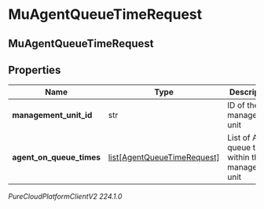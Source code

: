 # MuAgentQueueTimeRequest

## MuAgentQueueTimeRequest

## Properties

|Name | Type | Description | Notes|
|------------ | ------------- | ------------- | -------------|
| **management_unit_id** | str | ID of the management unit | |
| **agent_on_queue_times** | [list[AgentQueueTimeRequest]](AgentQueueTimeRequest) | List of Agent queue times within the management unit | |



_PureCloudPlatformClientV2 224.1.0_
